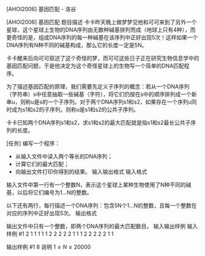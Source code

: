 



[AHOI2006] 基因匹配 - 洛谷














[AHOI2006] 基因匹配
题目描述
卡卡昨天晚上做梦梦见他和可可来到了另外一个星球，这个星球上生物的DNA序列由无数种碱基排列而成（地球上只有4种），而更奇怪的是，组成DNA序列的每一种碱基在该序列中正好出现5次！这样如果一个DNA序列有N种不同的碱基构成，那么它的长度一定是5N。 

卡卡醒来后向可可叙述了这个奇怪的梦，而可可这些日子正在研究生物信息学中的基因匹配问题，于是他决定为这个奇怪星球上的生物写一个简单的DNA匹配程序。 

为了描述基因匹配的原理，我们需要先定义子序列的概念：若从一个DNA序列（字符串）s中任意抽取一些碱基（字符），将它们仍按在s中的顺序排列成一个新串u，则称u是s的一个子序列。对于两个DNA序列s1和s2，如果存在一个序列u同时成为s1和s2的子序列，则称u是s1和s2的公共子序列。 

卡卡已知两个DNA序列s1和s2，求s1和s2的最大匹配就是指s1和s2最长公共子序列的长度。 

[任务] 
编写一个程序： 
- 从输入文件中读入两个等长的DNA序列； 
- 计算它们的最大匹配； 
- 向输出文件打印你得到的结果。
输入输出格式
输入格式

输入文件中第一行有一个整数N，表示这个星球上某种生物使用了N种不同的碱基，以后将它们编号为1…N的整数。 

以下还有两行，每行描述一个DNA序列：包含5N个1…N的整数，且每一个整数在对应的序列中正好出现5次。
输出格式

输出文件中只有一个整数，即两个DNA序列的最大匹配数目。
输入输出样例
输入样例 #1
2
1 1 1 1 1 2 2 2 2 2 
1 1 1 2 2 2 2 2 1 1 

输出样例 #1
8
说明
$1 \leq N \leq 20000$






